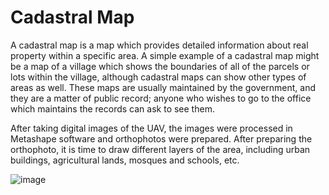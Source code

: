 # Cadastral Map 
A cadastral map is a map which provides detailed information about real property within a specific area. A simple example of a cadastral map might be a map of a village which shows the boundaries of all of the parcels or lots within the village, although cadastral maps can show other types of areas as well. These maps are usually maintained by the government, and they are a matter of public record; anyone who wishes to go to the office which maintains the records can ask to see them.

After taking digital images of the UAV, the images were processed in Metashape software and orthophotos were prepared.
After preparing the orthophoto, it is time to draw different layers of the area, including urban buildings, agricultural lands, mosques and schools, etc.

![image](https://github.com/bakhshiintel/cadastral/assets/98385786/f849d225-041c-4f68-82ab-f3fa597526b6)
